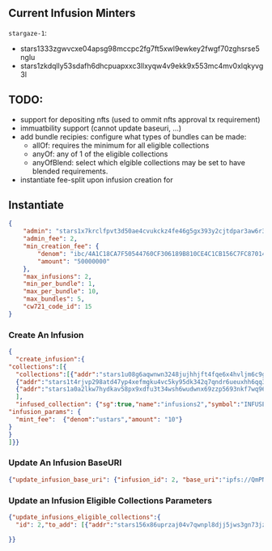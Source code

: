 
## Current Infusion Minters
 `stargaze-1`:
- stars1333zgwvcxe04apsg98mccpc2fg7ft5xwl9ewkey2fwgf70zghsrse5nglu
- stars1zkdqlly53sdafh6dhcpuapxxc3llxyqw4v9ekk9x553mc4mv0xlqkyvg3l


## TODO: 
- support for depositing nfts (used to ommit nfts approval tx requirement)
- immuatbility support (cannot update baseuri, ...)
- add bundle recipies: configure what types of bundles can be made:
  - allOf: requires the minimum for all eligible collections
  - anyOf: any of 1 of the eligible collections
  - anyOfBlend: select which elgible collections may be set to have blended requirements.
- instantiate fee-split upon infusion creation for 

## Instantiate
```json
{
    "admin": "stars1x7krclfpvt3d50ae4cvukckz4fe46g5gx393y2cjtdpar3aw6r3q3g8pd0",
    "admin_fee": 2,
    "min_creation_fee": {
        "denom": "ibc/4A1C18CA7F50544760CF306189B810CE4C1CB156C7FC870143D401FE7280E591",
        "amount": "50000000"
    },
    "max_infusions": 2,
    "min_per_bundle": 1,
    "max_per_bundle": 10,
    "max_bundles": 5,
    "cw721_code_id": 15
}
```

### Create  An Infusion
```json
{
  "create_infusion":{
"collections":[{
  "collections":[{"addr":"stars1u08g6aqwnwn3248jujhhjft4fqe6x4hvljm6c9glf6sj9tc8r6jshteaqm","min_req":2},
  {"addr":"stars1t4rjvp298atd47yp4xefmgku4vc5ky95dk342q7qndr6ueuxhh6qq3yte6","min_req":1},
  {"addr":"stars1a0a2lkw7hydkav58px9xdfu3t34wsh6wudwnx69zzp5693nkf7wq96fx97","min_req":2},
  ],
  "infused_collection": {"sg":true,"name":"infusions2","symbol":"INFUSE2","base_uri":"ipfs://xyz","num_tokens": 7000},
"infusion_params": {
  "mint_fee":  {"denom":"ustars","amount": "10"}
}
}
]}}
```

###  Update An Infusion BaseURI
```json
{"update_infusion_base_uri": {"infusion_id": 2, "base_uri":"ipfs://QmPNMu4bKFaVRkyaZssto252vpUGiowair2V27DfdEP4yq", "image":"ipfs://QmRQwG97mf8b3Cpc8YbHSLgaG55cYpiUcZD6W8saUxY2Pd"}}
```


### Update an Infusion Eligible Collections Parameters
```json
{"update_infusions_eligible_collections":{
  "id": 2,"to_add": [{"addr":"stars156x86uprzaj04v7qwnpl8djj5jws3gn73jz08qkydmkd0c0lp6gqv575pm","min_req":3,"max_req":3,payment_substitute:{"denom":"ustars",amount:"10000000000"}}],"to_remove":[]

}}
```